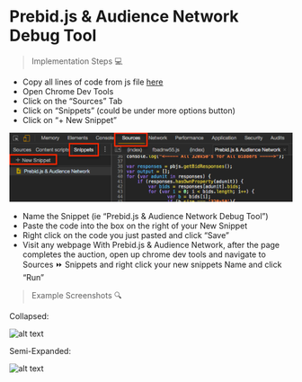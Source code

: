 # Prebid.js &amp; Audience Network Debug Tool

> Implementation Steps :computer:

* Copy all lines of code from js file [here](https://github.com/jfb716/bidding-audnet/blob/master/prebid-audnet-debug-tool/prebid_audNet_debugTool.js)
* Open Chrome Dev Tools
* Click on the “Sources” Tab
* Click on “Snippets” (could be under more options button)
* Click on “+ New Snippet”

![alt text](images/snippet_setup.png)

* Name the Snippet (ie “Prebid.js & Audience Network Debug Tool”)
* Paste the code into the box on the right of your New Snippet
* Right click on the code you just pasted and click “Save”
* Visit any webpage With Prebid.js & Audience Network, after the page completes the auction, open up chrome dev tools and navigate to Sources :fast_forward: Snippets and right click your new snippets Name and click “Run”

> Example Screenshots :mag:

Collapsed:

![alt text](images/example_1.png)

Semi-Expanded:

![alt text](images/example_1.png)
